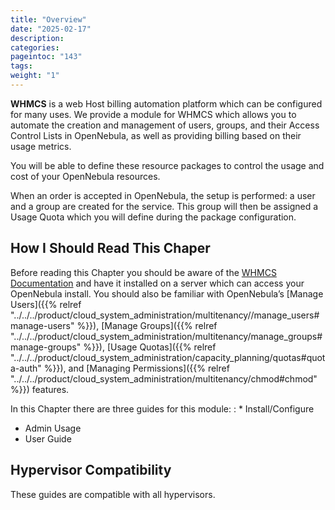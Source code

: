 ```yaml
---
title: "Overview"
date: "2025-02-17"
description:
categories:
pageintoc: "143"
tags:
weight: "1"
---
```


<a id="whmcs-tenants-overview"></a>

<!--# Overview -->

**WHMCS** is a web Host billing automation platform which can be configured for many uses.  We provide a module for WHMCS which allows you to automate the creation and management of users, groups, and their Access Control Lists in OpenNebula, as well as providing billing based on their usage metrics.

You will be able to define these resource packages to control the usage and cost of your OpenNebula resources.

When an order is accepted in OpenNebula, the setup is performed: a user and a group are created for the service.  This group will then be assigned a Usage Quota which you will define during the package configuration.

## How I Should Read This Chaper

Before reading this Chapter you should be aware of the [WHMCS Documentation](https://docs.whmcs.com/Documentation_Home) and have it installed on a server which can access your OpenNebula install.  You should also be familiar with OpenNebula’s [Manage Users]({{% relref "../../../product/cloud_system_administration/multitenancy//manage_users#manage-users" %}}), [Manage Groups]({{% relref "../../../product/cloud_system_administration/multitenancy/manage_groups#manage-groups" %}}), [Usage Quotas]({{% relref "../../../product/cloud_system_administration/capacity_planning/quotas#quota-auth" %}}), and [Managing Permissions]({{% relref "../../../product/cloud_system_administration/multitenancy/chmod#chmod" %}}) features.

In this Chapter there are three guides for this module:
: * Install/Configure
  * Admin Usage
  * User Guide

## Hypervisor Compatibility

These guides are compatible with all hypervisors.
